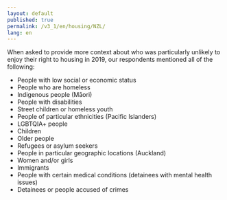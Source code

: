 ```yaml
---
layout: default
published: true
permalink: /v3_1/en/housing/NZL/
lang: en
---
```

When asked to provide more context about who was particularly unlikely to enjoy their right to housing in 2019, our respondents mentioned all of the following:

-	People with low social or economic status
-	People who are homeless
-	Indigenous people (Māori)
-	People with disabilities
-	Street children or homeless youth
-	People of particular ethnicities (Pacific Islanders)
-	LGBTQIA+ people
-	Children
-	Older people
-	Refugees or asylum seekers
-	People in particular geographic locations (Auckland)
-	Women and/or girls
-	Immigrants
-	People with certain medical conditions (detainees with mental health issues)
-	Detainees or people accused of crimes
